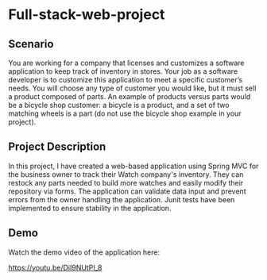 # Full-stack-web-project
## Scenario 
<p>You are working for a company that licenses and customizes a software application to keep track of inventory in stores. Your job as a software developer is to customize this application to meet a specific customer’s needs. You will choose any type of customer you would like, but it must sell a product composed of parts. An example of products versus parts would be a bicycle shop customer: a bicycle is a product, and a set of two matching wheels is a part (do not use the bicycle shop example in your project).
</p>

## Project Description 
<p>In this project, I have created a web-based application using Spring MVC for the business owner to track their Watch company's inventory. They can restock any parts needed to build more watches and easily modify their repository via forms. The application can validate data input and prevent errors from the owner handling the application. Junit tests have been implemented to ensure stability in the application. </p>

## Demo 
Watch the demo video of the application here:

https://youtu.be/DiI9NUtPl_8
